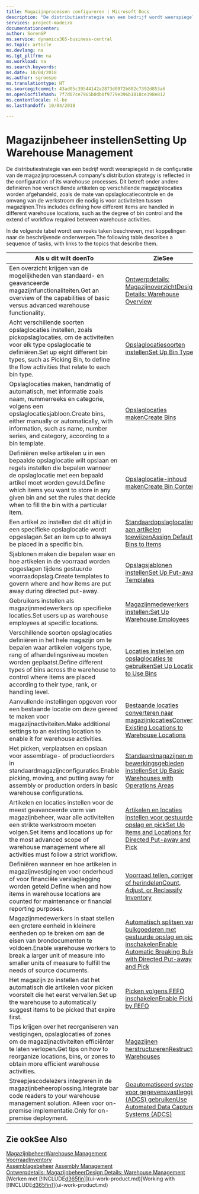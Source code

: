```yaml
---
title: Magazijnprocessen configureren | Microsoft Docs
description: "De distributiestrategie van een bedrijf wordt weerspiegeld in de configuratie van zijn magazijnprocessen. Dit betreft onder andere definiëren hoe verschillende artikelen op verschillende magazijnlocaties worden afgehandeld, zoals de mate van opslaglocatiecontrole en de omvang van de werkstroom die nodig is voor activiteiten tussen magazijnen."
services: project-madeira
documentationcenter: 
author: SorenGP
ms.service: dynamics365-business-central
ms.topic: article
ms.devlang: na
ms.tgt_pltfrm: na
ms.workload: na
ms.search.keywords: 
ms.date: 10/04/2018
ms.author: sgroespe
ms.translationtype: HT
ms.sourcegitcommit: 43ad05c39544142a2873d0972b802c7392d853a6
ms.openlocfilehash: 7f7d07ce7965b0db0f9779e396b1818ce398e812
ms.contentlocale: nl-be
ms.lasthandoff: 10/04/2018

---
```

# <a name="setting-up-warehouse-management"></a><span data-ttu-id="be467-104">Magazijnbeheer instellen</span><span class="sxs-lookup"><span data-stu-id="be467-104">Setting Up Warehouse Management</span></span>
<span data-ttu-id="be467-105">De distributiestrategie van een bedrijf wordt weerspiegeld in de configuratie van de magazijnprocessen.</span><span class="sxs-lookup"><span data-stu-id="be467-105">A company's distribution strategy is reflected in the configuration of its warehouse processes.</span></span> <span data-ttu-id="be467-106">Dit betreft onder andere definiëren hoe verschillende artikelen op verschillende magazijnlocaties worden afgehandeld, zoals de mate van opslaglocatiecontrole en de omvang van de werkstroom die nodig is voor activiteiten tussen magazijnen.</span><span class="sxs-lookup"><span data-stu-id="be467-106">This includes defining how different items are handled in different warehouse locations, such as the degree of bin control and the extend of workflow required between warehouse activities.</span></span>  

 <span data-ttu-id="be467-107">In de volgende tabel wordt een reeks taken beschreven, met koppelingen naar de beschrijvende onderwerpen.</span><span class="sxs-lookup"><span data-stu-id="be467-107">The following table describes a sequence of tasks, with links to the topics that describe them.</span></span>   

|<span data-ttu-id="be467-108">**Als u dit wilt doen**</span><span class="sxs-lookup"><span data-stu-id="be467-108">**To**</span></span>|<span data-ttu-id="be467-109">**Zie**</span><span class="sxs-lookup"><span data-stu-id="be467-109">**See**</span></span>|  
|------------|-------------|  
|<span data-ttu-id="be467-110">Een overzicht krijgen van de mogelijkheden van standaard- en geavanceerde magazijnfunctionaliteiten.</span><span class="sxs-lookup"><span data-stu-id="be467-110">Get an overview of the capabilities of basic versus advanced warehouse functionality.</span></span>|[<span data-ttu-id="be467-111">Ontwerpdetails: Magazijnoverzicht</span><span class="sxs-lookup"><span data-stu-id="be467-111">Design Details: Warehouse Overview</span></span>](design-details-warehouse-overview.md)|  
|<span data-ttu-id="be467-112">Acht verschillende soorten opslaglocaties instellen, zoals pickopslaglocaties, om de activiteiten voor elk type opslaglocatie te definiëren.</span><span class="sxs-lookup"><span data-stu-id="be467-112">Set up eight different bin types, such as Picking Bin, to define the flow activities that relate to each bin type.</span></span>|[<span data-ttu-id="be467-113">Opslaglocatiesoorten instellen</span><span class="sxs-lookup"><span data-stu-id="be467-113">Set Up Bin Types</span></span>](warehouse-how-to-set-up-bin-types.md)|  
|<span data-ttu-id="be467-114">Opslaglocaties maken, handmatig of automatisch, met informatie zoals naam, nummerreeks en categorie, volgens een opslaglocatiesjabloon.</span><span class="sxs-lookup"><span data-stu-id="be467-114">Create bins, either manually or automatically, with information, such as name, number series, and category, according to a bin template.</span></span>|[<span data-ttu-id="be467-115">Opslaglocaties maken</span><span class="sxs-lookup"><span data-stu-id="be467-115">Create Bins</span></span>](warehouse-how-to-create-individual-bins.md)|  
|<span data-ttu-id="be467-116">Definiëren welke artikelen u in een bepaalde opslaglocatie wilt opslaan en regels instellen die bepalen wanneer de opslaglocatie met een bepaald artikel moet worden gevuld.</span><span class="sxs-lookup"><span data-stu-id="be467-116">Define which items you want to store in any given bin and set the rules that decide when to fill the bin with a particular item.</span></span>|[<span data-ttu-id="be467-117">Opslaglocatie-inhoud maken</span><span class="sxs-lookup"><span data-stu-id="be467-117">Create Bin Contents</span></span>](warehouse-how-to-set-up-bin-contents.md)|  
|<span data-ttu-id="be467-118">Een artikel zo instellen dat dit altijd in een specifieke opslaglocatie wordt opgeslagen.</span><span class="sxs-lookup"><span data-stu-id="be467-118">Set an item up to always be placed in a specific bin.</span></span>|[<span data-ttu-id="be467-119">Standaardopslaglocaties aan artikelen toewijzen</span><span class="sxs-lookup"><span data-stu-id="be467-119">Assign Default Bins to Items</span></span>](warehouse-how-to-assign-default-bins-to-items.md)|
|<span data-ttu-id="be467-120">Sjablonen maken die bepalen waar en hoe artikelen in de voorraad worden opgeslagen tijdens gestuurde voorraadopslag.</span><span class="sxs-lookup"><span data-stu-id="be467-120">Create templates to govern where and how items are put away during directed put-away.</span></span>|[<span data-ttu-id="be467-121">Opslagsjablonen instellen</span><span class="sxs-lookup"><span data-stu-id="be467-121">Set Up Put-away Templates</span></span>](warehouse-how-to-set-up-put-away-templates.md)|
|<span data-ttu-id="be467-122">Gebruikers instellen als magazijnmedewerkers op specifieke locaties.</span><span class="sxs-lookup"><span data-stu-id="be467-122">Set users up as warehouse employees at specific locations.</span></span>|[<span data-ttu-id="be467-123">Magazijnmedewerkers instellen:</span><span class="sxs-lookup"><span data-stu-id="be467-123">Set Up Warehouse Employees</span></span>](warehouse-how-to-set-up-warehouse-employees.md)|
|<span data-ttu-id="be467-124">Verschillende soorten opslaglocaties definiëren in het hele magazijn om te bepalen waar artikelen volgens type, rang of afhandelingsniveau moeten worden geplaatst.</span><span class="sxs-lookup"><span data-stu-id="be467-124">Define different types of bins across the warehouse to control where items are placed according to their type, rank, or handling level.</span></span>|[<span data-ttu-id="be467-125">Locaties instellen om opslaglocaties te gebruiken</span><span class="sxs-lookup"><span data-stu-id="be467-125">Set Up Locations to Use Bins</span></span>](warehouse-how-to-set-up-locations-to-use-bins.md)|
|<span data-ttu-id="be467-126">Aanvullende instellingen opgeven voor een bestaande locatie om deze gereed te maken voor magazijnactiviteiten.</span><span class="sxs-lookup"><span data-stu-id="be467-126">Make additional settings to an existing location to enable it for warehouse activities.</span></span>|[<span data-ttu-id="be467-127">Bestaande locaties converteren naar magazijnlocaties</span><span class="sxs-lookup"><span data-stu-id="be467-127">Convert Existing Locations to Warehouse Locations</span></span>](warehouse-how-to-convert-existing-locations-to-warehouse-locations.md)|
|<span data-ttu-id="be467-128">Het picken, verplaatsen en opslaan voor assemblage- of productieorders in standaardmagazijnconfiguraties.</span><span class="sxs-lookup"><span data-stu-id="be467-128">Enable picking, moving, and putting away for assembly or production orders in basic warehouse configurations.</span></span>|[<span data-ttu-id="be467-129">Standaardmagazijnen met bewerkingsgebieden instellen</span><span class="sxs-lookup"><span data-stu-id="be467-129">Set Up Basic Warehouses with Operations Areas</span></span>](warehouse-how-to-set-up-basic-warehouses-with-operations-areas.md)|  
|<span data-ttu-id="be467-130">Artikelen en locaties instellen voor de meest geavanceerde vorm van magazijnbeheer, waar alle activiteiten een strikte werkstroom moeten volgen.</span><span class="sxs-lookup"><span data-stu-id="be467-130">Set items and locations up for the most advanced scope of warehouse management where all activities must follow a strict workflow.</span></span>|[<span data-ttu-id="be467-131">Artikelen en locaties instellen voor gestuurde opslag en pick</span><span class="sxs-lookup"><span data-stu-id="be467-131">Set Up Items and Locations for Directed Put-away and Pick</span></span>](warehouse-how-to-set-up-items-for-directed-put-away-and-pick.md)|  
|<span data-ttu-id="be467-132">Definiëren wanneer en hoe artikelen in magazijnvestigingen voor onderhoud of voor financiële verslaglegging worden geteld.</span><span class="sxs-lookup"><span data-stu-id="be467-132">Define when and how items in warehouse locations are counted for maintenance or financial reporting purposes.</span></span>|[<span data-ttu-id="be467-133">Voorraad tellen, corrigeren of herindelen</span><span class="sxs-lookup"><span data-stu-id="be467-133">Count, Adjust, or Reclassify Inventory</span></span>](inventory-how-count-adjust-reclassify.md)|
|<span data-ttu-id="be467-134">Magazijnmedewerkers in staat stellen een grotere eenheid in kleinere eenheden op te breken om aan de eisen van brondocumenten te voldoen.</span><span class="sxs-lookup"><span data-stu-id="be467-134">Enable warehouse workers to break a larger unit of measure into smaller units of measure to fulfill the needs of source documents.</span></span>|[<span data-ttu-id="be467-135">Automatisch splitsen van bulkgoederen met gestuurde opslag en pick inschakelen</span><span class="sxs-lookup"><span data-stu-id="be467-135">Enable Automatic Breaking Bulk with Directed Put-away and Pick</span></span>](warehouse-enable-automatic-breaking-bulk-with-directed-put-away-and-pick.md)|  
|<span data-ttu-id="be467-136">Het magazijn zo instellen dat het automatisch die artikelen voor picken voorstelt die het eerst vervallen.</span><span class="sxs-lookup"><span data-stu-id="be467-136">Set up the warehouse to automatically suggest items to be picked that expire first.</span></span>|[<span data-ttu-id="be467-137">Picken volgens FEFO inschakelen</span><span class="sxs-lookup"><span data-stu-id="be467-137">Enable Picking by FEFO</span></span>](warehouse-picking-by-fefo.md)|
|<span data-ttu-id="be467-138">Tips krijgen over het reorganiseren van vestigingen, opslaglocaties of zones om de magazijnactiviteiten efficiënter te laten verlopen.</span><span class="sxs-lookup"><span data-stu-id="be467-138">Get tips on how to reorganize locations, bins, or zones to obtain more efficient warehouse activities.</span></span>|[<span data-ttu-id="be467-139">Magazijnen herstructureren</span><span class="sxs-lookup"><span data-stu-id="be467-139">Restructure Warehouses</span></span>](warehouse-how-to-restructure-warehouses.md)|
|<span data-ttu-id="be467-140">Streepjescodelezers integreren in de magazijnbeheeroplossing.</span><span class="sxs-lookup"><span data-stu-id="be467-140">Integrate bar code readers to your warehouse management solution.</span></span> <span data-ttu-id="be467-141">Alleen voor on-premise implementatie.</span><span class="sxs-lookup"><span data-stu-id="be467-141">Only for on-premise deployment.</span></span>|[<span data-ttu-id="be467-142">Geautomatiseerd systeem voor gegevensvastlegging (ADCS) gebruiken</span><span class="sxs-lookup"><span data-stu-id="be467-142">Use Automated Data Capture Systems (ADCS)</span></span>](warehouse-use-automated-data-capture-systems-adcs.md)|

## <a name="see-also"></a><span data-ttu-id="be467-143">Zie ook</span><span class="sxs-lookup"><span data-stu-id="be467-143">See Also</span></span>  
[<span data-ttu-id="be467-144">Magazijnbeheer</span><span class="sxs-lookup"><span data-stu-id="be467-144">Warehouse Management</span></span>](warehouse-manage-warehouse.md)  
[<span data-ttu-id="be467-145">Voorraad</span><span class="sxs-lookup"><span data-stu-id="be467-145">Inventory</span></span>](inventory-manage-inventory.md)  
<span data-ttu-id="be467-146">[Assemblagebeheer](assembly-assemble-items.md)  </span><span class="sxs-lookup"><span data-stu-id="be467-146">[Assembly Management](assembly-assemble-items.md)  </span></span>  
[<span data-ttu-id="be467-147">Ontwerpdetails: Magazijnbeheer</span><span class="sxs-lookup"><span data-stu-id="be467-147">Design Details: Warehouse Management</span></span>](design-details-warehouse-management.md)  
<span data-ttu-id="be467-148">[Werken met [!INCLUDE[d365fin](includes/d365fin_md.md)]](ui-work-product.md)</span><span class="sxs-lookup"><span data-stu-id="be467-148">[Working with [!INCLUDE[d365fin](includes/d365fin_md.md)]](ui-work-product.md)</span></span>


